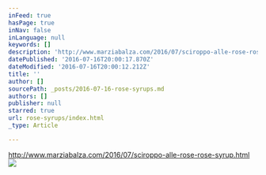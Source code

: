 ```yaml
---
inFeed: true
hasPage: true
inNav: false
inLanguage: null
keywords: []
description: 'http://www.marziabalza.com/2016/07/sciroppo-alle-rose-rose-syrup.html'
datePublished: '2016-07-16T20:00:17.870Z'
dateModified: '2016-07-16T20:00:12.212Z'
title: ''
author: []
sourcePath: _posts/2016-07-16-rose-syrups.md
authors: []
publisher: null
starred: true
url: rose-syrups/index.html
_type: Article

---
```

http://www.marziabalza.com/2016/07/sciroppo-alle-rose-rose-syrup.html
![](https://the-grid-user-content.s3-us-west-2.amazonaws.com/b8156d6e-b005-4f4e-9e5b-56b27d4550fd.jpg)